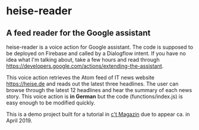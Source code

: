 # heise-reader
## A feed reader for the Google assistant

heise-reader is a voice action for Google assistant. The code is supposed to be deployed on Firebase and called by a Dialogflow intent. If you have no idea what I'm talking about, take a few hours and read through https://developers.google.com/actions/extending-the-assistant.

This voice action retrieves the Atom feed of IT news website https://heise.de and reads out the latest three headlines. The user can browse through the latest 12 headlines and hear the summary of each news story. This voice action is **in German** but the code (functions/index.js) is easy enough to be modified quickly.

This is a demo project built for a tutorial in [c't Magazin](https://ct.de/) due to appear ca. in April 2019.
